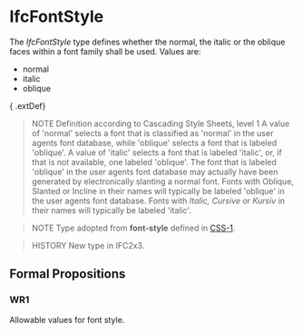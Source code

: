 # IfcFontStyle

The _IfcFontStyle_ type defines whether the normal, the italic or the oblique faces within a font family shall be used. Values are:

* normal
* italic
* oblique
<!-- end of definition -->
{ .extDef}
> NOTE  Definition according to Cascading Style Sheets, level 1
> A value of 'normal' selects a font that is classified as 'normal' in the user agents font database, while 'oblique' selects a font that is labeled 'oblique'. A value of 'italic' selects a font that is labeled 'italic', or, if that is not available, one labeled 'oblique'. The font that is labeled 'oblique' in the user agents font database may actually have been generated by electronically slanting a normal font. Fonts with Oblique, Slanted or Incline in their names will typically be labeled 'oblique' in the user agents font database. Fonts with _Italic, Cursive_ or _Kursiv_ in their names will typically be labeled 'italic'.

> NOTE  Type adopted from **font-style** defined in [CSS-1](../content/bibliography.htm#CSS1).

> HISTORY  New type in IFC2x3.

## Formal Propositions

### WR1
Allowable values for font style.
